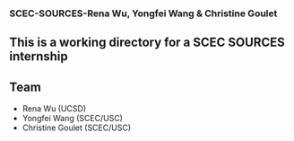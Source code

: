 ### SCEC-SOURCES-Rena Wu, Yongfei Wang & Christine Goulet
 
## This is a working directory for a SCEC SOURCES internship
## Team
* Rena Wu (UCSD)
* Yongfei Wang (SCEC/USC)
* Christine Goulet (SCEC/USC)
